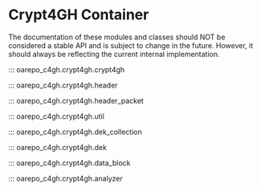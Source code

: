 Crypt4GH Container
==================

The documentation of these modules and classes should NOT be
considered a stable API and is subject to change in the
future. However, it should always be reflecting the current internal
implementation.

::: oarepo_c4gh.crypt4gh.crypt4gh

::: oarepo_c4gh.crypt4gh.header

::: oarepo_c4gh.crypt4gh.header_packet

::: oarepo_c4gh.crypt4gh.util

::: oarepo_c4gh.crypt4gh.dek_collection

::: oarepo_c4gh.crypt4gh.dek

::: oarepo_c4gh.crypt4gh.data_block

::: oarepo_c4gh.crypt4gh.analyzer
